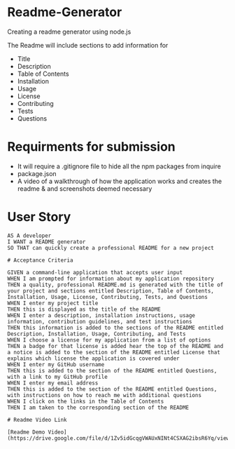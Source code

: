 # Readme-Generator

Creating a readme generator using node.js 

The Readme will include sections to add information for 
 * Title
  * Description
  * Table of Contents
  * Installation
  * Usage
  * License
  * Contributing
  * Tests
  * Questions


  # Requirments for submission
  * It will require a .gitignore file to hide all the npm packages from inquire 
  * package.json
  * A video of a walkthrough of how the application works and creates the readme & 
  and screenshots deemed necessary

  # User Story 

  ```
AS A developer
I WANT a README generator
SO THAT can quickly create a professional README for a new project

 # Acceptance Criteria 

 GIVEN a command-line application that accepts user input
WHEN I am prompted for information about my application repository
THEN a quality, professional README.md is generated with the title of your project and sections entitled Description, Table of Contents, Installation, Usage, License, Contributing, Tests, and Questions
WHEN I enter my project title
THEN this is displayed as the title of the README
WHEN I enter a description, installation instructions, usage information, contribution guidelines, and test instructions
THEN this information is added to the sections of the README entitled Description, Installation, Usage, Contributing, and Tests
WHEN I choose a license for my application from a list of options
THEN a badge for that license is added hear the top of the README and a notice is added to the section of the README entitled License that explains which license the application is covered under
WHEN I enter my GitHub username
THEN this is added to the section of the README entitled Questions, with a link to my GitHub profile
WHEN I enter my email address
THEN this is added to the section of the README entitled Questions, with instructions on how to reach me with additional questions
WHEN I click on the links in the Table of Contents
THEN I am taken to the corresponding section of the README

# Readme Video Link

[Readme Demo Video](https://drive.google.com/file/d/1Zv5idGcqgVWAUxNINt4CSXAG2ibsR6Yq/view)
 
